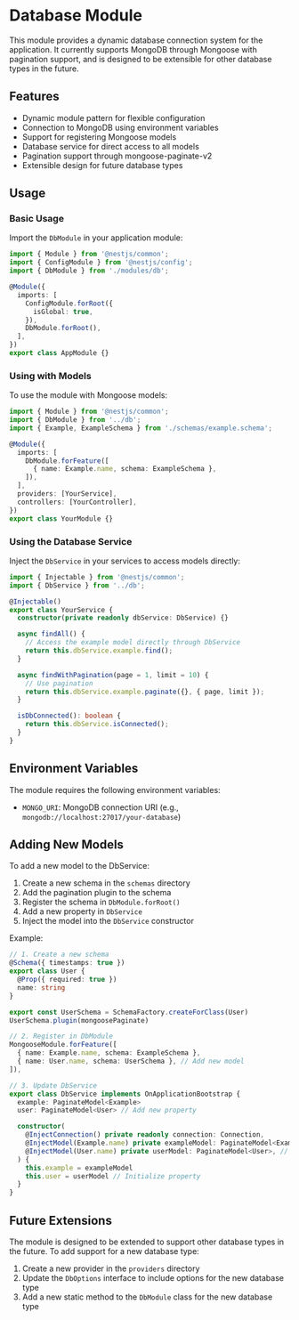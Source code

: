 # Database Module

This module provides a dynamic database connection system for the application. It currently supports MongoDB through Mongoose with pagination support, and is designed to be extensible for other database types in the future.

## Features

- Dynamic module pattern for flexible configuration
- Connection to MongoDB using environment variables
- Support for registering Mongoose models
- Database service for direct access to all models
- Pagination support through mongoose-paginate-v2
- Extensible design for future database types

## Usage

### Basic Usage

Import the `DbModule` in your application module:

```typescript
import { Module } from '@nestjs/common';
import { ConfigModule } from '@nestjs/config';
import { DbModule } from './modules/db';

@Module({
  imports: [
    ConfigModule.forRoot({
      isGlobal: true,
    }),
    DbModule.forRoot(),
  ],
})
export class AppModule {}
```

### Using with Models

To use the module with Mongoose models:

```typescript
import { Module } from '@nestjs/common';
import { DbModule } from '../db';
import { Example, ExampleSchema } from './schemas/example.schema';

@Module({
  imports: [
    DbModule.forFeature([
      { name: Example.name, schema: ExampleSchema },
    ]),
  ],
  providers: [YourService],
  controllers: [YourController],
})
export class YourModule {}
```

### Using the Database Service

Inject the `DbService` in your services to access models directly:

```typescript
import { Injectable } from '@nestjs/common';
import { DbService } from '../db';

@Injectable()
export class YourService {
  constructor(private readonly dbService: DbService) {}

  async findAll() {
    // Access the example model directly through DbService
    return this.dbService.example.find();
  }

  async findWithPagination(page = 1, limit = 10) {
    // Use pagination
    return this.dbService.example.paginate({}, { page, limit });
  }

  isDbConnected(): boolean {
    return this.dbService.isConnected();
  }
}
```

## Environment Variables

The module requires the following environment variables:

- `MONGO_URI`: MongoDB connection URI (e.g., `mongodb://localhost:27017/your-database`)

## Adding New Models

To add a new model to the DbService:

1. Create a new schema in the `schemas` directory
2. Add the pagination plugin to the schema
3. Register the schema in `DbModule.forRoot()`
4. Add a new property in `DbService`
5. Inject the model into the `DbService` constructor

Example:

```typescript
// 1. Create a new schema
@Schema({ timestamps: true })
export class User {
  @Prop({ required: true })
  name: string
}

export const UserSchema = SchemaFactory.createForClass(User)
UserSchema.plugin(mongoosePaginate)

// 2. Register in DbModule
MongooseModule.forFeature([
  { name: Example.name, schema: ExampleSchema },
  { name: User.name, schema: UserSchema }, // Add new model
]),

// 3. Update DbService
export class DbService implements OnApplicationBootstrap {
  example: PaginateModel<Example>
  user: PaginateModel<User> // Add new property

  constructor(
    @InjectConnection() private readonly connection: Connection,
    @InjectModel(Example.name) private exampleModel: PaginateModel<Example>,
    @InjectModel(User.name) private userModel: PaginateModel<User>, // Inject new model
  ) {
    this.example = exampleModel
    this.user = userModel // Initialize property
  }
}
```

## Future Extensions

The module is designed to be extended to support other database types in the future. To add support for a new database type:

1. Create a new provider in the `providers` directory
2. Update the `DbOptions` interface to include options for the new database type
3. Add a new static method to the `DbModule` class for the new database type
